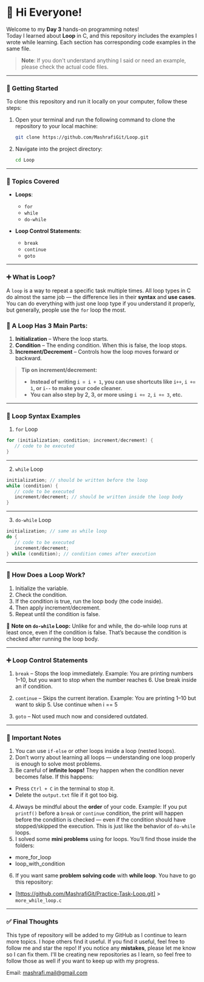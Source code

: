 # 👋 Hi Everyone!

Welcome to my **Day 3** hands-on programming notes!  
Today I learned about **Loop** in C, and this repository includes the examples I wrote while learning. Each section has corresponding code examples in the same file.

> **Note**: If you don't understand anything I said or need an example, please check the actual code files.

---

### 🚀 Getting Started

To clone this repository and run it locally on your computer, follow these steps:

1. Open your terminal and run the following command to clone the repository to your local machine:

   ```bash
   git clone https://github.com/MashrafiGit/Loop.git
   ```

2. Navigate into the project directory:
   ```bash
   cd Loop
   ```

---

### 🧠 Topics Covered

- **Loops**:

  - `for`
  - `while`
  - `do-while`

- **Loop Control Statements**:
  - `break`
  - `continue`
  - `goto`

---


### ➕ What is Loop?

A `loop` is a way to repeat a specific task multiple times. All loop types in C do almost the same job — the difference lies in their **syntax** and **use cases**. You can do everything with just one loop type if you understand it properly, but generally, people use the `for` loop the most.

### 🔸 A Loop Has 3 Main Parts:
1. **Initialization** – Where the loop starts.
2. **Condition** – The ending condition. When this is false, the loop stops.
3. **Increment/Decrement** – Controls how the loop moves forward or backward.

> **Tip on increment/decrement:** 
> - **Instead of writing `i = i + 1`, you can use shortcuts like `i++`, `i += 1`, or `i--` to make your code cleaner.**
> - **You can also step by 2, 3, or more using `i += 2`, `i += 3`, etc.**


---


### 🔁 Loop Syntax Examples


1. `for` Loop
```c
for (initialization; condition; increment/decrement) {
   // code to be executed
}
```

---

2. `while` Loop
```c
initialization; // should be written before the loop
while (condition) {
   // code to be executed
   increment/decrement; // should be written inside the loop body
}
```
---

3. `do-while` Loop
```c
initialization; // same as while loop
do {
   // code to be executed
   increment/decrement;
} while (condition); // condition comes after execution
```

---


### 🔄 How Does a Loop Work?
1. Initialize the variable.
2. Check the condition.
3. If the condition is true, run the loop body (the code inside).
4. Then apply increment/decrement.
5. Repeat until the condition is false.

🔸 **Note on `do-while` Loop:**
Unlike for and while, the do-while loop runs at least once, even if the condition is false. That’s because the condition is checked after running the loop body.

--- 


### ➕ Loop Control Statements

1. `break` – Stops the loop immediately.
Example: You are printing numbers 1–10, but you want to stop when the number reaches 6. Use break inside an if condition.

2. `continue` – Skips the current iteration.
Example: You are printing 1–10 but want to skip 5. Use continue when i == 5

3. `goto` – Not used much now and considered outdated.

---


### 📌 Important Notes
1. You can use `if-else` or other loops inside a loop (nested loops).
2. Don’t worry about learning all loops — understanding one loop properly is enough to solve most problems.
3. Be careful of **infinite loops!** They happen when the condition never becomes false. If this happens:
- Press `Ctrl + C` in the terminal to stop it.
- Delete the `output.txt` file if it got too big.
4. Always be mindful about the **order** of your code.
Example: If you put `printf()` before a `break` or `continue` condition, the print will happen before the condition is checked — even if the condition should have stopped/skipped the execution. This is just like the behavior of `do-while` loops.
5. I solved some **mini problems** using for loops. You’ll find those inside the folders:
- more_for_loop
- loop_with_condition
6. If you want same **problem solving code** with **while loop**. You have to go this repository:
- [https://github.com/MashrafiGit/Practice-Task-Loop.git] > `more_while_loop.c`

---

### ✅ Final Thoughts

This type of repository will be added to my GitHub as I continue to learn more topics. I hope others find it useful. If you find it useful, feel free to follow me and star the repo! If you notice any **mistakes**, please let me know so I can fix them. I'll be creating new repositories as I learn, so feel free to follow those as well if you want to keep up with my progress.

Email: [mashrafi.mail@gmail.com](mailto:mashrafi.mail@gmail.com)
